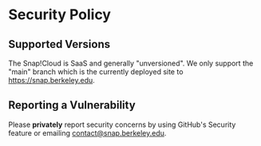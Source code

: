 # Security Policy

## Supported Versions

The Snap!Cloud is SaaS and generally "unversioned". We only support the "main" branch which is the currently deployed site to https://snap.berkeley.edu.

## Reporting a Vulnerability

Please **privately** report security concerns by using GitHub's Security feature or emailing contact@snap.berkeley.edu.
